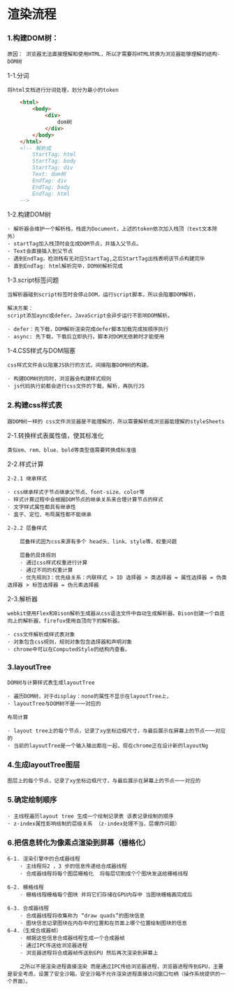 # 渲染流程

### 1.构建DOM树：

    原因： 浏览器无法直接理解和使用HTML，所以才需要将HTML转换为浏览器能够理解的结构-DOM树

1-1.分词

    将html文档进行分词处理，划分为最小的token

```HTML
    <html>
        <body>
            <div>
                dom树
            </div>
        </body>
    </html>
    <!-- 解析成 
        StartTag: html
        StartTag: body
        StartTag: div
        Text: dom树
        EndTag: div
        EndTag: body
        EndTag: html 
    -->
```
1-2.构建DOM树

    · 解析器会维护一个解析栈，栈底为Document，上述的token依次加入栈顶（text文本除外）
    · startTag加入栈顶时会生成DOM节点，并插入父节点。
    · Text会直接插入到父节点
    · 遇到EndTag，检测栈有无对应StartTag,之后StartTag出栈表明该节点构建完毕
    · 直到EndTag: html解析完毕，DOM树解析完成

1-3.script标签问题

    当解析器碰到script标签时会停止DOM，运行script脚本，所以会阻塞DOM解析，

    解决方案：
    script添加aync或defer。JavaScript会异步运行不影响DOM解析。

    · defer：先下载，DOM解析渲染完成defer脚本加载完成按顺序执行
    · async: 先下载，下载后立即执行。脚本对DOM无依赖时才能使用

1-4.CSS样式与DOM阻塞

    css样式文件会以阻塞JS执行的方式，间接阻塞DOM树的构建。

    · 构建DOM树的同时，浏览器会构建样式规则
    · js代码执行前都会进行css文件的下载，解析，再执行JS


### 2.构建css样式表

    跟DOM树一样的 css文件浏览器是不能理解的，所以需要解析成浏览器能理解的styleSheets

2-1.转换样式表属性值，使其标准化

    类似em、rem、blue、bold等类型值需要转换成标准值

2-2.样式计算
    
    2-2.1 继承样式

    · css继承样式子节点继承父节点、font-size、color等
    · 样式计算过程中会根据DOM节点的继承关系来合理计算节点的样式
    · 文字样式属性都具有继承性
    · 盒子、定位、布局属性都不能继承

    2-2.2 层叠样式
        
        层叠样式因为css来源有多个 head头、link、style等、权重问题
        
        层叠的具体规则
        · 通过css样式权重进行计算
        · 通过不同的权重计算
        · 优先规则3：优先级关系：内联样式 > ID 选择器 > 类选择器 = 属性选择器 = 伪类选择器 > 标签选择器 = 伪元素选择器

2-3.解析器

    webkit使用Flex和Bison解析生成器从css语法文件中自动生成解析器。Bison创建一个自底向上的解析器，firefox使用自顶向下的解析器。

    · css文件解析成样式表对象
    · 对象包含css规则，规则对象包含选择器和声明对象
    · chrome中可以在ComputedStyle的结构内查看。


### 3.layoutTree

    DOM树与计算样式表生成layoutTree

    · 遍历DOM树，对于display：none的属性不显示在layoutTree上，
    · layoutTree与DOM树不是一一对应的

    布局计算

    · layout tree上的每个节点，记录了xy坐标边框尺寸，与最后展示在屏幕上的节点一一对应的
    · 当前的layoutTree是一个输入输出都在一起，现在chrome正在设计新的layoutNg


### 4.生成layoutTree图层

    图层上的每个节点，记录了xy坐标边框尺寸，与最后展示在屏幕上的节点一一对应的


### 5.确定绘制顺序

    · 主线程遍历layout tree 生成一个绘制记录表 该表记录绘制的顺序
    · z-index属性影响绘制的层级关系 （z-index处理不当，层爆炸问题）

### 6.把信息转化为像素点渲染到屏幕（栅格化）
    
    6-1. 渲染引擎中的合成器线程
        · 主线程将2 ，3 步的信息传递给合成器线程
        · 合成器线程将每个图层栅格化  将每层切割成个个图块发送给栅格线程

    6-2. 栅格线程 
        · 栅格线程栅格每个图块 并将它们存储在GPU内存中 当图块栅格画完成后

    6-3. 合成器线程
        · 合成器线程将收集称为 “draw quads”的图块信息
        · 图块信息记录图块在内存中的位置和在页面上哪个位置绘制图块的信息 
    6-4.（生成合成器帧） 
        · 根据这些信息合成器线程生成一个合成器帧 
        · 通过IPC传送给浏览器进程
        · 浏览器进程将合成器帧传送到GPU 然后再次渲染到屏幕上

        之所以不是渲染进程直接渲染 而是通过IPC传给浏览器进程，浏览器进程传到GPU，主要是安全考虑，设置了安全沙箱，安全沙箱不允许渲染进程直接访问窗口句柄（操作系统提供的一个界面）。
